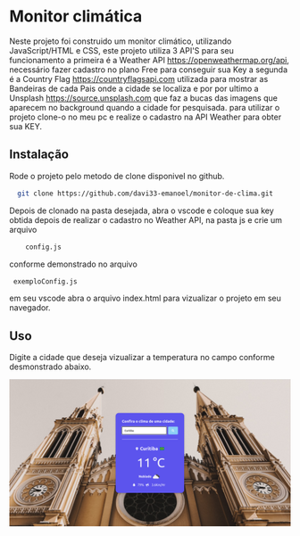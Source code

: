 
# Monitor climática

Neste projeto foi construido um monitor climático,
utilizando JavaScript/HTML e CSS, este projeto utiliza
3 API'S para seu funcionamento a primeira é a Weather API 
https://openweathermap.org/api, necessário fazer cadastro
no plano Free para conseguir sua Key a segunda é a Country Flag https://countryflagsapi.com
utilizada para mostrar  as Bandeiras de cada Pais onde a cidade
se localiza e por por ultimo a Unsplash https://source.unsplash.com que faz a bucas
das imagens que aparecem no background quando a cidade for pesquisada.
para utilizar o projeto clone-o no meu pc e realize o cadastro na API Weather para obter sua KEY.





## Instalação

Rode o projeto pelo metodo de clone disponivel no github.

```bash
  git clone https://github.com/davi33-emanoel/monitor-de-clima.git
```
Depois de clonado na pasta desejada, abra o vscode e coloque sua key
obtida depois de realizar o cadastro no Weather API, na pasta js e crie um arquivo
```bash
    config.js
```
 conforme demonstrado no arquivo
 ```bash 
  exemploConfig.js
``` 
em seu vscode abra o arquivo index.html para vizualizar o projeto em seu navegador.


    
## Uso

Digite a cidade que deseja vizualizar a temperatura no campo conforme desmonstrado abaixo.

<p textAlign="center">
<img width="800" src="./assets/CWB.png">
</p>